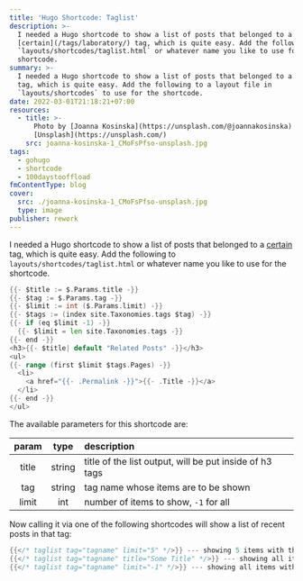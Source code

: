 ```yaml
---
title: 'Hugo Shortcode: Taglist'
description: >-
  I needed a Hugo shortcode to show a list of posts that belonged to a
  [certain](/tags/laboratory/) tag, which is quite easy. Add the following to
  `layouts/shortcodes/taglist.html` or whatever name you like to use for the
  shortcode.
summary: >-
  I needed a Hugo shortcode to show a list of posts that belonged to a certain
  tag, which is quite easy. Add the following to a layout file in
  `layouts/shortcodes` to use for the shortcode.
date: 2022-03-01T21:18:21+07:00
resources:
  - title: >-
      Photo by [Joanna Kosinska](https://unsplash.com/@joannakosinska) via
      [Unsplash](https://unsplash.com/)
    src: joanna-kosinska-1_CMoFsPfso-unsplash.jpg
tags:
  - gohugo
  - shortcode
  - 100daystooffload
fmContentType: blog
cover:
  src: ./joanna-kosinska-1_CMoFsPfso-unsplash.jpg
  type: image
publisher: rework
---
```


I needed a Hugo shortcode to show a list of posts that belonged to a [certain](/tags/laboratory/) tag, which is quite easy. Add the following to `layouts/shortcodes/taglist.html` or whatever name you like to use for the shortcode.

```go {lineAnchors=code1}
{{- $title := $.Params.title -}}
{{- $tag := $.Params.tag -}}
{{- $limit := int ($.Params.limit) -}}
{{- $tags := (index site.Taxonomies.tags $tag) -}}
{{- if (eq $limit -1) -}}
  {{- $limit = len site.Taxonomies.tags -}}
{{- end -}}
<h3>{{- $title| default "Related Posts" -}}</h3>
<ul>
{{- range (first $limit $tags.Pages) -}}
  <li>
    <a href="{{- .Permalink -}}">{{- .Title -}}</a>
  </li>
{{- end -}}
</ul>
```

The available parameters for this shortcode are:

| param | type | description |
|:-----:|:----:|:-----------|
| title | string | title of the list output, will be put inside of h3 tags |
| tag | string | tag name whose items are to be shown |
| limit | int | number of items to show, `-1` for all |

Now calling it via one of the following shortcodes will show a list of recent posts in that tag:

```go {lineAnchors=code2}
{{</* taglist tag="tagname" limit="5" */>}} --- showing 5 items with the default title
{{</* taglist tag="tagname" title="Some Title" */>}} --- showing all items with the custom title
{{</* taglist tag="tagname" limit="-1" */>}} --- showing all items with the default title
```
